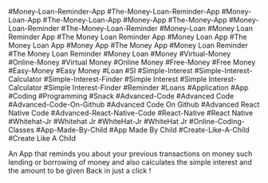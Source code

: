 #Money-Loan-Reminder-App
#The-Money-Loan-Reminder-App
#Money-Loan-App
#The-Money-Loan-App
#Money-App
#The-Money-App
#Money-Loan-Reminder
#The-Money-Loan-Reminder
#Money-Loan
#Money Loan Reminder App
#The Money Loan Reminder App
#Money Loan App
#The Money Loan App
#Money App
#The Money App
#Money Loan Reminder
#The Money Loan Reminder
#Money Loan
#Money
#Virtual-Money
#Online-Money
#Virtual Money
#Online Money
#Free-Money
#Free Money
#Easy-Money
#Easy Money
#Loan
#SI
#Simple-Interest
#Simple-Interest-Calculator
#Simple-Interest-Finder
#Simple Interest
#Simple Interest-Calculator
#Simple Interest-Finder
#Reminder
#Loans
#Application
#App
#Coding
#Programming
#Snack
#Advanced-Code
#Advanced Code
#Advanced-Code-On-Github
#Advanced Code On Github
#Advanced React Native Code
#Advanced-React-Native-Code
#React-Native
#React Native
#Whitehat-Jr
#Whitehat Jr
#WhiteHat-Jr
#WhiteHat Jr
#Online-Coding-Classes
#App-Made-By-Child
#App Made By Child
#Create-Like-A-Child
#Create Like A Child

An App that reminds you about your previous transactions on money such lending or borrowing of money and also calculates the simple interest and the amount to be given Back in just a click !
